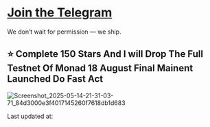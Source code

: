 

# [**Join the Telegram**](https://t.me/Offical_Im_kazuha)  
We don’t wait for permission — we ship.
## ⭐ Complete 150 Stars And I will Drop The Full Testnet Of Monad 18 August Final Mainent Launched Do Fast Act
![Screenshot_2025-05-14-21-31-03-71_84d3000e3f4017145260f7618db1d683](https://github.com/user-attachments/assets/80b16ec1-6a19-4f96-9e97-1d13d6528b48)

Last updated at: <!--TIME-->
